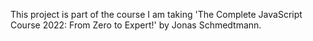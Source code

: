 This project is part of the course I am taking 'The Complete JavaScript Course 2022: From Zero to Expert!' by Jonas Schmedtmann.
